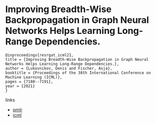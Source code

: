 # Improving Breadth-Wise Backpropagation in Graph Neural Networks Helps Learning Long-Range Dependencies.

```
@inproceedings{resrgat_icml21,
title = {Improving Breadth-Wise Backpropagation in Graph Neural Networks Helps Learning Long-Range Dependencies.},
author = {Lukovnikov, Denis and Fischer, Asja},
booktitle = {Proceedings of the 38th International Conference on Machine Learning (ICML)},
pages = {7180--7191},
year = {2021}
}
```

links
- [pmlr](http://proceedings.mlr.press/v139/lukovnikov21a.html)
- [icml](https://icml.cc/virtual/2021/poster/9693)